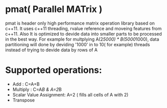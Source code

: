 pmat( Parallel MATrix )
====

pmat is header only high performance matrix operation library based on c++11.
It uses c++11 threading, rvalue reference and moveing features from c++11. Also It is optimized to devide data
into smaller parts to be processed in the best way. For example for multplying A(2*5000) * B(5000*1000), data
partitioning will done by deviding '1000' in to 10( for example) threads instead of trying to devide data 
by rows of A 

Supported operations:
=====================

* Add : C=A+B
* Multiply : C=A*B   &  A=2*B
* Scalar Value Assignment: A=2 ( fills all cells of A with 2)
* Transpose
